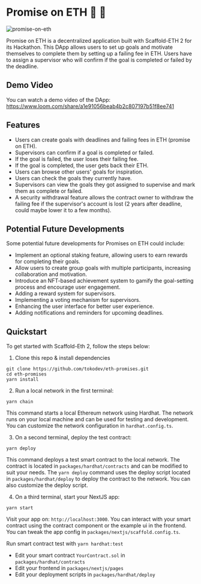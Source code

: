 # Promise on ETH :handshake:	:diamond_shape_with_a_dot_inside:	

![promise-on-eth](https://user-images.githubusercontent.com/55535804/230684185-dfb2fcaa-fd13-4819-9311-7894bc27a27a.png)


Promise on ETH is a decentralized application built with Scaffold-ETH 2 for its Hackathon.
This DApp allows users to set up goals and motivate themselves to complete them by setting up a failing fee in ETH. Users have to assign a supervisor who will confirm if the goal is completed or failed by the deadline.

## Demo Video

You can watch a demo video of the DApp:
https://www.loom.com/share/a1e91056beab4b2c807197b51f8ee741

## Features

- Users can create goals with deadlines and failing fees in ETH (promise on ETH).
- Supervisors can confirm if a goal is completed or failed.
- If the goal is failed, the user loses their failing fee.
- If the goal is completed, the user gets back their ETH.
- Users can browse other users' goals for inspiration.
- Users can check the goals they currently have.
- Supervisors can view the goals they got assigned to supervise and mark them as complete or failed.
- A security withdrawal feature allows the contract owner to withdraw the failing fee if the supervisor's account is lost (2 years after deadline, could maybe lower it to a few months).

## Potential Future Developments

Some potential future developments for Promises on ETH could include:

- Implement an optional staking feature, allowing users to earn rewards for completing their goals.
- Allow users to create group goals with multiple participants, increasing collaboration and motivation.
- Introduce an NFT-based achievement system to gamify the goal-setting process and encourage user engagement.
- Adding a reward system for supervisors.
- Implementing a voting mechanism for supervisors.
- Enhancing the user interface for better user experience.
- Adding notifications and reminders for upcoming deadlines.

## Quickstart

To get started with Scaffold-Eth 2, follow the steps below:

1. Clone this repo & install dependencies

```
git clone https://github.com/tokodev/eth-promises.git
cd eth-promises
yarn install
```

2. Run a local network in the first terminal:

```
yarn chain
```

This command starts a local Ethereum network using Hardhat. The network runs on your local machine and can be used for testing and development. You can customize the network configuration in `hardhat.config.ts`.

3. On a second terminal, deploy the test contract:

```
yarn deploy
```

This command deploys a test smart contract to the local network. The contract is located in `packages/hardhat/contracts` and can be modified to suit your needs. The `yarn deploy` command uses the deploy script located in `packages/hardhat/deploy` to deploy the contract to the network. You can also customize the deploy script.

4. On a third terminal, start your NextJS app:

```
yarn start
```

Visit your app on: `http://localhost:3000`. You can interact with your smart contract using the contract component or the example ui in the frontend. You can tweak the app config in `packages/nextjs/scaffold.config.ts`.

Run smart contract test with `yarn hardhat:test`

- Edit your smart contract `YourContract.sol` in `packages/hardhat/contracts`
- Edit your frontend in `packages/nextjs/pages`
- Edit your deployment scripts in `packages/hardhat/deploy`
